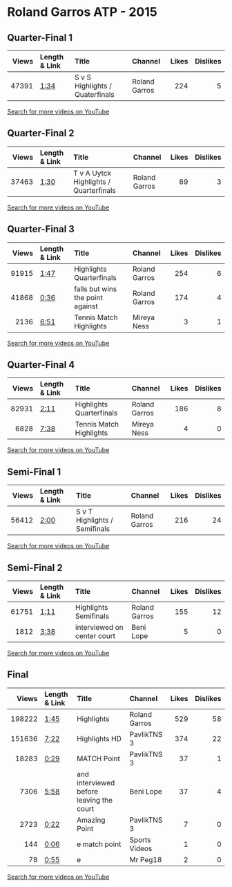 
# Roland Garros ATP - 2015
    
## Quarter-Final 1
|   Views | Length & Link                                       | Title                                | Channel       |   Likes |   Dislikes |
|--------:|:----------------------------------------------------|:-------------------------------------|:--------------|--------:|-----------:|
|   47391 | [1:34](https://www.youtube.com/watch?v=C7Ipak4l7gk) | S  v S     Highlights / Quaterfinals | Roland Garros |     224 |          5 |

[Search for more videos on YouTube](https://www.youtube.com/results?search_query=%22roland+garros%22+%22Williams%22+%22Errani%22+%222015%22+%22highlights%22)     

## Quarter-Final 2
|   Views | Length & Link                                       | Title                                       | Channel       |   Likes |   Dislikes |
|--------:|:----------------------------------------------------|:--------------------------------------------|:--------------|--------:|-----------:|
|   37463 | [1:30](https://www.youtube.com/watch?v=RorTL5axYuI) | T  v A  Uytck    Highlights / Quarterfinals | Roland Garros |      69 |          3 |

[Search for more videos on YouTube](https://www.youtube.com/results?search_query=%22roland+garros%22+%22Bacsinszky%22+%22Uytvanck%22+%222015%22+%22highlights%22)     

## Quarter-Final 3
|   Views | Length & Link                                       | Title                            | Channel       |   Likes |   Dislikes |
|--------:|:----------------------------------------------------|:---------------------------------|:--------------|--------:|-----------:|
|   91915 | [1:47](https://www.youtube.com/watch?v=2XSQuoVNm5E) | Highlights   Quarterfinals       | Roland Garros |     254 |          6 |
|   41868 | [0:36](https://www.youtube.com/watch?v=tZzuUNu1lrA) | falls but wins the point against | Roland Garros |     174 |          4 |
|    2136 | [6:51](https://www.youtube.com/watch?v=LPtZUwaaKBc) | Tennis Match Highlights          | Mireya Ness   |       3 |          1 |

[Search for more videos on YouTube](https://www.youtube.com/results?search_query=%22roland+garros%22+%22Ivanovic%22+%22Svitolina%22+%222015%22+%22highlights%22)     

## Quarter-Final 4
|   Views | Length & Link                                       | Title                      | Channel       |   Likes |   Dislikes |
|--------:|:----------------------------------------------------|:---------------------------|:--------------|--------:|-----------:|
|   82931 | [2:11](https://www.youtube.com/watch?v=wAqOjnfJ-ZU) | Highlights   Quarterfinals | Roland Garros |     186 |          8 |
|    6828 | [7:38](https://www.youtube.com/watch?v=wm4RIDuBJnA) | Tennis Match Highlights    | Mireya Ness   |       4 |          0 |

[Search for more videos on YouTube](https://www.youtube.com/results?search_query=%22roland+garros%22+%22Safarova%22+%22Muguruza%22+%222015%22+%22highlights%22)     

## Semi-Final 1
|   Views | Length & Link                                       | Title                              | Channel       |   Likes |   Dislikes |
|--------:|:----------------------------------------------------|:-----------------------------------|:--------------|--------:|-----------:|
|   56412 | [2:00](https://www.youtube.com/watch?v=ZCAzWazH3fg) | S  v T     Highlights / Semifinals | Roland Garros |     216 |         24 |

[Search for more videos on YouTube](https://www.youtube.com/results?search_query=%22roland+garros%22+%22Williams%22+%22Bacsinszky%22+%222015%22+%22highlights%22)     

## Semi-Final 2
|   Views | Length & Link                                       | Title                       | Channel       |   Likes |   Dislikes |
|--------:|:----------------------------------------------------|:----------------------------|:--------------|--------:|-----------:|
|   61751 | [1:11](https://www.youtube.com/watch?v=i6_wPWZ8AgU) | Highlights   Semifinals     | Roland Garros |     155 |         12 |
|    1812 | [3:38](https://www.youtube.com/watch?v=2G1_PU3UxXs) | interviewed on center court | Beni Lope     |       5 |          0 |

[Search for more videos on YouTube](https://www.youtube.com/results?search_query=%22roland+garros%22+%22Safarova%22+%22Ivanovic%22+%222015%22+%22highlights%22)     

## Final
|   Views | Length & Link                                       | Title                                     | Channel       |   Likes |   Dislikes |
|--------:|:----------------------------------------------------|:------------------------------------------|:--------------|--------:|-----------:|
|  198222 | [1:45](https://www.youtube.com/watch?v=OzUtFZo8bKQ) | Highlights                                | Roland Garros |     529 |         58 |
|  151636 | [7:22](https://www.youtube.com/watch?v=Vw16ythFxHw) | Highlights HD                             | PavlikTNS 3   |     374 |         22 |
|   18283 | [0:29](https://www.youtube.com/watch?v=PBKqUBJgJE4) | MATCH Point                               | PavlikTNS 3   |      37 |          1 |
|    7306 | [5:58](https://www.youtube.com/watch?v=H1jiPkL5qW4) | and  interviewed before leaving the court | Beni Lope     |      37 |          4 |
|    2723 | [0:22](https://www.youtube.com/watch?v=rZhJT0XrKF0) | Amazing Point                             | PavlikTNS 3   |       7 |          0 |
|     144 | [0:06](https://www.youtube.com/watch?v=B74b5vue550) | e        match point                      | Sports Videos |       1 |          0 |
|      78 | [0:55](https://www.youtube.com/watch?v=kUKSXLY0Chw) | e                                         | Mr Peg18      |       2 |          0 |

[Search for more videos on YouTube](https://www.youtube.com/results?search_query=%22roland+garros%22+%22Williams%22+%22Safarova%22+%222015%22+%22highlights%22)     
